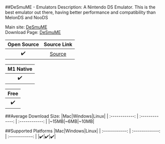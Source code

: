 ##DeSmuME - Emulators
Description: A Nintendo DS Emulator. This is the best emulator out there, having better performance and compatibility than MelonDS and NooDS

Main site: [DeSmuME](https://desmume.org/)
<br>Download Page: [DeSmuME](https://github.com/TASEmulators/desmume/releases)

|Open Source|Source Link|
| :------------: |:------------: |
|✔️|[Source](https://github.com/TASEmulators/desmume)|

|M1 Native|
| :------------: |
|✔️|

|Free|
| :------------: |
|✔️|

##Average Download Size: 
|Mac|Windows|Linux|
| :------------: | :-------------: | :------------: |
|~15MB|~6MB|~10MB|

##Supported Platforms
|Mac|Windows|Linux|
| :------------: | :-------------: | :------------: |
|✔️|✔️|✔️|


